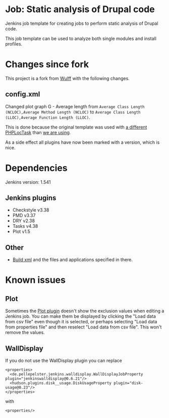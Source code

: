 Job: Static analysis of Drupal code
===================================

Jenkins job template for creating jobs to perform static analysis of Drupal code.

This job template can be used to analyze both single modules and install profiles.

Changes since fork
===

This project is a fork from [Wulff](https://github.com/wulff/jenkins-template-drupal-static-analysis) with the following changes.

config.xml
-----------

Changed plot graph G - Average length from `Average Class Length (NCLOC),Average Method Length (NCLOC)` to `Average Class Length (LLOC),Average Function Length (LLOC)`.

This is done because the original template was used with [a different PHPLocTask](https://github.com/raphaelstolt/phploc-phing/blob/master/PHPLocTask.php) than [we are using](https://raw.github.com/phingofficial/phing/master/classes/phing/tasks/ext/phploc/PHPLocTask.php).

As a side effect all plugins have now been marked with a version, which is nice.

Dependencies
===

Jenkins version: 1.541

Jenkins plugins
---

* Checkstyle v3.38
* PMD v3.37
* DRY v2.38
* Tasks v4.38
* Plot v1.5

Other
---

* [Build xml](https://raw.github.com/wulff/phing-drupal-static-analysis/develop/build.xml) and the files and applications specified in there.


Known issues
===

Plot
---

Sometimes the [Plot plugin](https://wiki.jenkins-ci.org/display/JENKINS/Plot+Plugin) doesn't show the exclusion values when editing a Jenkins job. You can make them be displayed by clicking the "Load data from csv file" even though it is selected, or perhaps selecting "Load data from properties file" and then reselect "Load data from csv file". This won't remove the values.

WallDisplay
---

If you do not use the WallDisplay plugin you can replace

    <properties>
      <de.pellepelster.jenkins.walldisplay.WallDisplayJobProperty plugin="jenkinswalldisplay@0.6.21"/>
      <hudson.plugins.disk__usage.DiskUsageProperty plugin="disk-usage@0.23"/>
    </properties>

with 

    <properties/>
